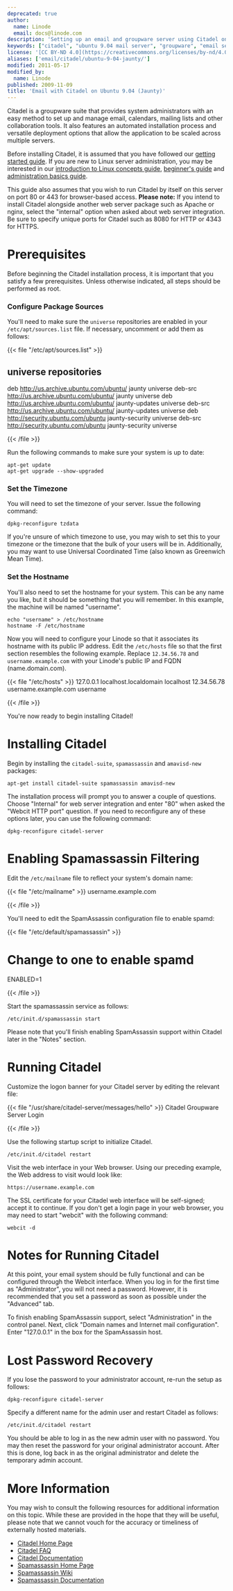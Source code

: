 ```yaml
---
deprecated: true
author:
  name: Linode
  email: docs@linode.com
description: 'Setting up an email and groupware server using Citadel on an Ubuntu 9.04 (Jaunty) Linode.'
keywords: ["citadel", "ubuntu 9.04 mail server", "groupware", "email server", "email howto"]
license: '[CC BY-ND 4.0](https://creativecommons.org/licenses/by-nd/4.0)'
aliases: ['email/citadel/ubuntu-9-04-jaunty/']
modified: 2011-05-17
modified_by:
  name: Linode
published: 2009-11-09
title: 'Email with Citadel on Ubuntu 9.04 (Jaunty)'
---
```




Citadel is a groupware suite that provides system administrators with an easy method to set up and manage email, calendars, mailing lists and other collaboration tools. It also features an automated installation process and versatile deployment options that allow the application to be scaled across multiple servers.

Before installing Citadel, it is assumed that you have followed our [getting started guide](/docs/getting-started/). If you are new to Linux server administration, you may be interested in our [introduction to Linux concepts guide](/docs/tools-reference/introduction-to-linux-concepts/), [beginner's guide](/docs/platform/linode-beginners-guide/) and [administration basics guide](/docs/tools-reference/linux-system-administration-basics/).

This guide also assumes that you wish to run Citadel by itself on this server on port 80 or 443 for browser-based access. **Please note:** If you intend to install Citadel alongside another web server package such as Apache or nginx, select the "internal" option when asked about web server integration. Be sure to specify unique ports for Citadel such as 8080 for HTTP or 4343 for HTTPS.

# Prerequisites

Before beginning the Citadel installation process, it is important that you satisfy a few prerequisites. Unless otherwise indicated, all steps should be performed as root.

### Configure Package Sources

You'll need to make sure the `universe` repositories are enabled in your `/etc/apt/sources.list` file. If necessary, uncomment or add them as follows:

{{< file "/etc/apt/sources.list" >}}
## universe repositories
deb http://us.archive.ubuntu.com/ubuntu/ jaunty universe
deb-src http://us.archive.ubuntu.com/ubuntu/ jaunty universe
deb http://us.archive.ubuntu.com/ubuntu/ jaunty-updates universe
deb-src http://us.archive.ubuntu.com/ubuntu/ jaunty-updates universe
deb http://security.ubuntu.com/ubuntu jaunty-security universe
deb-src http://security.ubuntu.com/ubuntu jaunty-security universe

{{< /file >}}


Run the following commands to make sure your system is up to date:

    apt-get update
    apt-get upgrade --show-upgraded

### Set the Timezone

You will need to set the timezone of your server. Issue the following command:

    dpkg-reconfigure tzdata

If you're unsure of which timezone to use, you may wish to set this to your timezone or the timezone that the bulk of your users will be in. Additionally, you may want to use Universal Coordinated Time (also known as Greenwich Mean Time).

### Set the Hostname

You'll also need to set the hostname for your system. This can be any name you like, but it should be something that you will remember. In this example, the machine will be named "username".

    echo "username" > /etc/hostname
    hostname -F /etc/hostname

Now you will need to configure your Linode so that it associates its hostname with its public IP address. Edit the `/etc/hosts` file so that the first section resembles the following example. Replace `12.34.56.78` and `username.example.com` with your Linode's public IP and FQDN (name.domain.com).

{{< file "/etc/hosts" >}}
127.0.0.1 localhost.localdomain localhost
12.34.56.78 username.example.com username

{{< /file >}}


You're now ready to begin installing Citadel!

# Installing Citadel

Begin by installing the `citadel-suite`, `spamassassin` and `amavisd-new` packages:

    apt-get install citadel-suite spamassassin amavisd-new

The installation process will prompt you to answer a couple of questions. Choose "Internal" for web server integration and enter "80" when asked the "Webcit HTTP port" question. If you need to reconfigure any of these options later, you can use the following command:

    dpkg-reconfigure citadel-server

# Enabling Spamassassin Filtering

Edit the `/etc/mailname` file to reflect your system's domain name:

{{< file "/etc/mailname" >}}
username.example.com

{{< /file >}}

You'll need to edit the SpamAssassin configuration file to enable spamd:

{{< file "/etc/default/spamassassin" >}}
# Change to one to enable spamd
ENABLED=1

{{< /file >}}


Start the spamassassin service as follows:

    /etc/init.d/spamassassin start

Please note that you'll finish enabling SpamAssassin support within Citadel later in the "Notes" section.

# Running Citadel

Customize the logon banner for your Citadel server by editing the relevant file:

{{< file "/usr/share/citadel-server/messages/hello" >}}
Citadel Groupware Server Login

{{< /file >}}


Use the following startup script to initialize Citadel.

    /etc/init.d/citadel restart

Visit the web interface in your Web browser. Using our preceding example, the Web address to visit would look like:

    https://username.example.com

The SSL certificate for your Citadel web interface will be self-signed; accept it to continue. If you don't get a login page in your web browser, you may need to start "webcit" with the following command:

    webcit -d

# Notes for Running Citadel

At this point, your email system should be fully functional and can be configured through the Webcit interface. When you log in for the first time as "Administrator", you will not need a password. However, it is recommended that you set a password as soon as possible under the "Advanced" tab.

To finish enabling SpamAssassin support, select "Administration" in the control panel. Next, click "Domain names and Internet mail configuration". Enter "127.0.0.1" in the box for the SpamAssassin host.

# Lost Password Recovery

If you lose the password to your administrator account, re-run the setup as follows:

    dpkg-reconfigure citadel-server

Specify a different name for the admin user and restart Citadel as follows:

    /etc/init.d/citadel restart

You should be able to log in as the new admin user with no password. You may then reset the password for your original administrator account. After this is done, log back in as the original administrator and delete the temporary admin account.

# More Information

You may wish to consult the following resources for additional information on this topic. While these are provided in the hope that they will be useful, please note that we cannot vouch for the accuracy or timeliness of externally hosted materials.

- [Citadel Home Page](http://www.citadel.org/doku.php)
- [Citadel FAQ](http://www.citadel.org/doku.php?id=faq:start)
- [Citadel Documentation](http://www.citadel.org/doku.php?id=documentation:start)
- [Spamassassin Home Page](http://spamassassin.apache.org/)
- [Spamassassin Wiki](http://wiki.apache.org/spamassassin/)
- [Spamassassin Documentation](http://spamassassin.apache.org/doc.html)



